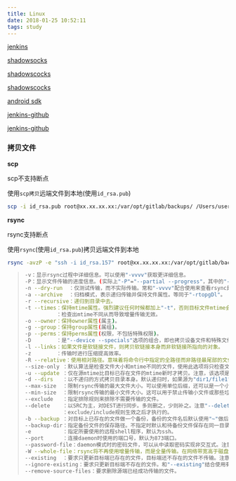 ```yaml
---
title: Linux
date: 2018-01-25 10:52:11
tags: study
---
```


[jenkins](https://segmentfault.com/a/1190000007086764)

[shadowsocks](https://shadowsocks.blogspot.com/)

[shadowscocks](https://www.cnblogs.com/gne-hwz/p/6662000.html)

[shadowscocks](https://www.iwwenbo.com/0-1-shadowsocks-start/)

[android sdk](http://www.jb51.net/article/119183.htm)

[jenkins-github](https://www.jianshu.com/p/ee058d067fd9)

[jenkins-github](https://www.jianshu.com/p/38b2e17ced73)

### 拷贝文件

**scp**

scp不支持断点

使用`scp拷贝`远端文件到本地(使用`id_rsa.pub`)

```bash
scp -i id_rsa.pub root@xx.xx.xx.xx:/var/opt/gitlab/backups/ /Users/userNmae/Work/backups    
```

**rsync**

rsync支持断点

使用`rsync`(使用`id_rsa.pub`)拷贝远端文件到本地

```bash
rsync -avzP -e "ssh -i id_rsa.157" root@xx.xx.xx.xx:/var/opt/gitlab/backups/ /Users/userNmae/Work/backups/
```

> ```bash
> -v：显示rsync过程中详细信息。可以使用"-vvvv"获取更详细信息。
> -P：显示文件传输的进度信息。(实际上"-P"="--partial --progress"，其中的"--progress"才是显示进度信息的)。
> -n --dry-run  ：仅测试传输，而不实际传输。常和"-vvvv"配合使用来查看rsync是如何工作的。
> -a --archive  ：归档模式，表示递归传输并保持文件属性。等同于"-rtopgDl"。
> -r --recursive：递归到目录中去。
> -t --times：保持mtime属性。强烈建议任何时候都加上"-t"，否则目标文件mtime会设置为系统时间，导致下次更新
>           ：检查出mtime不同从而导致增量传输无效。
> -o --owner：保持owner属性(属主)。
> -g --group：保持group属性(属组)。
> -p --perms：保持perms属性(权限，不包括特殊权限)。
> -D        ：是"--device --specials"选项的组合，即也拷贝设备文件和特殊文件。
> -l --links：如果文件是软链接文件，则拷贝软链接本身而非软链接所指向的对象。
> -z        ：传输时进行压缩提高效率。
> -R --relative：使用相对路径。意味着将命令行中指定的全路径而非路径最尾部的文件名发送给服务端，包括它们的属性。用法见下文示例。
> --size-only ：默认算法是检查文件大小和mtime不同的文件，使用此选项将只检查文件大小。
> -u --update ：仅在源mtime比目标已存在文件的mtime新时才拷贝。注意，该选项是接收端判断的，不会影响删除行为。
> -d --dirs   ：以不递归的方式拷贝目录本身。默认递归时，如果源为"dir1/file1"，则不会拷贝dir1目录，使用该选项将拷贝dir1但不拷贝file1。
> --max-size  ：限制rsync传输的最大文件大小。可以使用单位后缀，还可以是一个小数值(例如："--max-size=1.5m")
> --min-size  ：限制rsync传输的最小文件大小。这可以用于禁止传输小文件或那些垃圾文件。
> --exclude   ：指定排除规则来排除不需要传输的文件。
> --delete    ：以SRC为主，对DEST进行同步。多则删之，少则补之。注意"--delete"是在接收端执行的，所以它是在
>             ：exclude/include规则生效之后才执行的。
> -b --backup ：对目标上已存在的文件做一个备份，备份的文件名后默认使用"~"做后缀。
> --backup-dir：指定备份文件的保存路径。不指定时默认和待备份文件保存在同一目录下。
> -e          ：指定所要使用的远程shell程序，默认为ssh。
> --port      ：连接daemon时使用的端口号，默认为873端口。
> --password-file：daemon模式时的密码文件，可以从中读取密码实现非交互式。注意，这不是远程shell认证的密码，而是rsync模块认证的密码。
> -W --whole-file：rsync将不再使用增量传输，而是全量传输。在网络带宽高于磁盘带宽时，该选项比增量传输更高效。
> --existing  ：要求只更新目标端已存在的文件，目标端还不存在的文件不传输。注意，使用相对路径时如果上层目录不存在也不会传输。
> --ignore-existing：要求只更新目标端不存在的文件。和"--existing"结合使用有特殊功能，见下文示例。
> --remove-source-files：要求删除源端已经成功传输的文件。
> ```